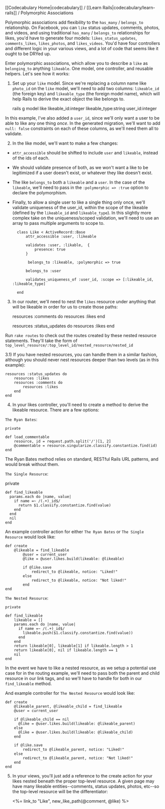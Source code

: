 [[Codecabulary Home|codecabulary]] / [[Learn Rails|codecabulary/learn-rails]] / Polymorphic Associations

<!-- ---title: Polymorphic Associations -->

Polymorphic associations add flexibility to the `has_many` / `belongs_to` relationship. On Facebook, you can `like` status updates, comments, photos, and videos, and using traditional `has_many` / `belongs_to` relationships for likes, you'd have to generate four models: `likes_status_updates`, `comments_likes`, `likes_photos`, and `likes_videos`. You'd have four controllers and different logic in your various views, and a lot of code that seems like it ought to be DRYed up.

Enter polymorphic associations, which allow you to describe a `like` as `belonging_to` anything `likeable`. One model, one controller, and reusable helpers. Let's see how it works:

1) Set up your `like` model. Since we're replacing a column name like `photo_id` on the `like` model, we'll need to add two columns: `likeable_id` (the foreign key) and `likeable_type` (the foreign model name), which will help Rails to derive the exact object the like belongs to. 

	rails g model like likeable_id:integer likeable_type:string user_id:integer
	
In this example, I've also added a `user_id`, since we'll only want a user to be able to like any one thing _once_. In the generated migration, we'll want to add `null: false` constraints on each of these columns, as we'll need them all to validate. 

2) In the like model, we'll want to make a few changes:

* `attr_accessible` should be shifted to include `user` and `likeable`, instead of the ids of each. 
* We should validate presence of both, as we won't want a like to be legitimized if a user doesn't exist, or whatever they like doesn't exist.
* The like `belongs_to` both a `likeable` and a `user`. In the case of the `likeable`, we'll need to pass in the `:polymorphic => :true` option to declare the polymorphism.
* Finally, to allow a single user to like a single thing only once, we'll validate uniqueness of the user_id, within the scope of the likeable (defined by the 	`likeable_id` and `likeable_type`). In this slightly more complex take on the uniqueness/scoped validation, we'll need to use an array to pass multiple arguments to scope to.


		class Like < ActiveRecord::Base
	  		attr_accessible :user, :likeable
	
		  	validates :user, :likable,  {
		    	presence: true
		  	}
		
		 	 belongs_to :likeable, :polymorphic => true
		
		  	belongs_to :user
		
		  	validates_uniqueness_of :user_id, :scope => [:likeable_id, :likeable_type]
	
		end
		
3) In our router, we'll need to nest the `likes` resource under anything that will be likeable in order for us to create those paths:

	resources :comments do
		resources :likes
	end
	
	resources :status_updates do
		resources :likes
	end
	
Run `rake routes` to check out the routes created by these nested resource statements. They'll take the form of `top_level_resource/:top_level_id/nested_resource/nested_id`
	
3.1) If you have nested resources, you can handle them in a similar fashion, although you should never nest resources deeper than two levels (as in this example): 

	resources :status_updates do
		resources :likes
		resources :comments do
			resources :likes
		end
	end
	
4) In your likes controller, you'll need to create a method to derive the likeable resource. There are a few options:

`The Ryan Bates`:

	private

	def load_commentable
		resource, id = request.path.split('/')[1, 2]
		@commentable = resource.singularize.classify.constantize.find(id)
	end
	
The Ryan Bates method relies on standard, RESTful Rails URL patterns, and would break without them.

`The Single Resource`: 

private

	def find_likeable
	  params.each do |name, value|
	    if name =~ /(.+)_id$/
	      return $1.classify.constantize.find(value)
	    end
	  end
	  nil
	end
	
An example controller action for either `The Ryan Bates` or `The Single Resource` would look like:

	def create
		@likeable = find_likeable
	    	@user = current_user
	    	@like = @user.likes.build(likeable: @likeable)
	    	
	    	if @like.save
	    		redirect_to @likeable, notice: "Liked!"
	    	else
	    		redirect_to @likeable, notice: "Not liked!"
	    	end
	end
	
`The Nested Resource`: 

	private

	def find_likeable
	    likeable = []
	    params.each do |name, value|
	      if name =~ /(.+)_id$/
	        likeable.push($1.classify.constantize.find(value))
	      end
	    end
	    return likeable[0], likeable[1] if likeable.length > 1
	    return likeable[0], nil if likeable.length == 1
	    nil
	end

In the event we have to like a nested resource, as we setup a potential use case for in the routing example, we'll need to pass both the parent and child resource in our link tags, and so we'll have to handle for both in our `find_likeable` method.

And example controller for `The Nested Resource` would look like:

	def create
	    @likeable_parent, @likeable_child = find_likeable
	    @user = current_user
	
	    if @likeable_child == nil
	      @like = @user.likes.build(likeable: @likeable_parent)
	    else
	      @like = @user.likes.build(likeable: @likeable_child)
	    end
	    
	    if @like.save
	    	redirect_to @likeable_parent, notice: "Liked!"
	    else
	    	redirect_to @likeable_parent, notice: "Not liked!"
	    end
	end
	
5) In your views, you'll just add a reference to the create action for your likes nested beneath the proper top-level resource. A given page may have many likeable entities--comments, status updates, photos, etc--so the top-level resource will be the differentiator:

	<%= link_to "Like", new_like_path(@comment, @like) %>

